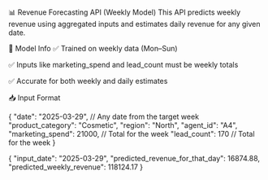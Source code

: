 📊 Revenue Forecasting API (Weekly Model)
This API predicts weekly revenue using aggregated inputs and estimates daily revenue for any given date.

🔧 Model Info
✅ Trained on weekly data (Mon–Sun)

✅ Inputs like marketing_spend and lead_count must be weekly totals

✅ Accurate for both weekly and daily estimates


📥 Input Format

{
  "date": "2025-03-29",  // Any date from the target week
  "product_category": "Cosmetic",
  "region": "North",
  "agent_id": "A4",
  "marketing_spend": 21000,  // Total for the week
  "lead_count": 170          // Total for the week
}


{
  "input_date": "2025-03-29",
  "predicted_revenue_for_that_day": 16874.88,
  "predicted_weekly_revenue": 118124.17
}
